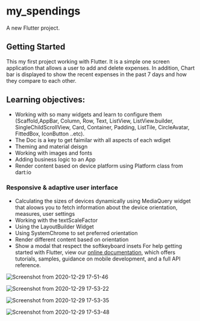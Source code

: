 # my_spendings

A new Flutter project.

## Getting Started

This my first project working with Flutter. It is a simple one screen application that allows a user to add and delete expenses. In addition, Chart bar is displayed to show the recent expenses in the past 7 days and how they compare to each other. 

## Learning objectives: 
- Working with so many widgets and learn to configure them (Scaffold,AppBar, Column, Row, Text, ListView, ListView.builder, SingleChildScrollView, Card, Container, Padding, ListTile, CircleAvatar, FittedBox, IconButton ..etc). 
- The Doc is a key to get faimilar with all aspects of each wdiget 
- Theming and material deisgn 
- Working with images and fonts 
- Adding business logic to an App
- Render content based on device platform using Platform class from dart:io

### Responsive & adaptive user interface 
- Calculating the sizes of devices dynamically using MediaQuery widget that aloows you to fetch information about the device orientation, measures, user settings
- Working with the textScaleFactor 
- Using the LayoutBuilder Widget 
- Using SystemChrome to set preferred orientation 
- Render different content based on orientation 
- Show a modal that respect the softkeyboard insets
For help getting started with Flutter, view our
[online documentation](https://flutter.dev/docs), which offers tutorials,
samples, guidance on mobile development, and a full API reference.


![Screenshot from 2020-12-29 17-51-46](https://user-images.githubusercontent.com/32111609/103331919-05260800-4a36-11eb-987c-907f663162d6.png)

![Screenshot from 2020-12-29 17-53-22](https://user-images.githubusercontent.com/32111609/103332025-81b8e680-4a36-11eb-947c-4d0371164e17.png)

![Screenshot from 2020-12-29 17-53-35](https://user-images.githubusercontent.com/32111609/103332033-867d9a80-4a36-11eb-84c6-42dc2a74927e.png)

![Screenshot from 2020-12-29 17-53-48](https://user-images.githubusercontent.com/32111609/103332039-88475e00-4a36-11eb-883e-580da52ce019.png)
